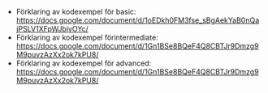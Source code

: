 * Förklaring av kodexempel för basic: 
  https://docs.google.com/document/d/1oEDkh0FM3fse_sBgAekYaB0nQajPSLV1XFpWJbjvOYc/
* Förklaring av kodexempel förintermediate: 
  https://docs.google.com/document/d/1Gn1BSe8BQeF4Q8CBTJr9Dmzg9M9puvzAzXx2ok7kPU8/
* Förklaring av kodexempel för advanced: 
  https://docs.google.com/document/d/1Gn1BSe8BQeF4Q8CBTJr9Dmzg9M9puvzAzXx2ok7kPU8/
